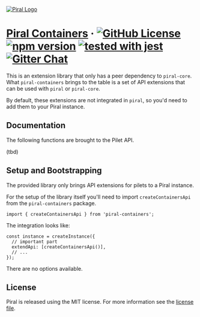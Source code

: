[![Piral Logo](https://github.com/smapiot/piral/raw/master/docs/assets/logo.png)](https://piral.io)

# [Piral Containers](https://piral.io) &middot; [![GitHub License](https://img.shields.io/badge/license-MIT-blue.svg)](https://github.com/smapiot/piral/blob/master/LICENSE) [![npm version](https://img.shields.io/npm/v/piral-containers.svg?style=flat)](https://www.npmjs.com/package/piral-containers) [![tested with jest](https://img.shields.io/badge/tested_with-jest-99424f.svg)](https://jestjs.io) [![Gitter Chat](https://badges.gitter.im/gitterHQ/gitter.png)](https://gitter.im/piral-io/community)

This is an extension library that only has a peer dependency to `piral-core`. What `piral-containers` brings to the table is a set of API extensions that can be used with `piral` or `piral-core`.

By default, these extensions are not integrated in `piral`, so you'd need to add them to your Piral instance.

## Documentation

The following functions are brought to the Pilet API.

(tbd)

## Setup and Bootstrapping

The provided library only brings API extensions for pilets to a Piral instance.

For the setup of the library itself you'll need to import `createContainersApi` from the `piral-containers` package.

```tsx
import { createContainersApi } from 'piral-containers';
```

The integration looks like:

```tsx
const instance = createInstance({
  // important part
  extendApi: [createContainersApi()],
  // ...
});
```

There are no options available.

## License

Piral is released using the MIT license. For more information see the [license file](./LICENSE).
